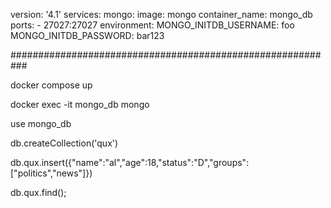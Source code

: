 version: '4.1'
services:
  mongo:
    image: mongo
    container_name: mongo_db
    ports:
      - 27027:27027
    environment: 
      MONGO_INITDB_USERNAME: foo
      MONGO_INITDB_PASSWORD: bar123   

###########################################################

docker compose up

docker exec -it mongo_db mongo

use mongo_db

db.createCollection('qux')

db.qux.insert({"name":"al","age":18,"status":"D","groups":["politics","news"]})

db.qux.find();